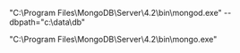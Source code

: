 "C:\Program Files\MongoDB\Server\4.2\bin\mongod.exe" --dbpath="c:\data\db"

"C:\Program Files\MongoDB\Server\4.2\bin\mongo.exe"
